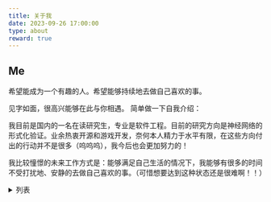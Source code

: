 ```yaml
---
title: 关于我
date: 2023-09-26 17:00:00
type: about
reward: true
---
```

## Me

希望能成为一个有趣的人。希望能够持续地去做自己喜欢的事。

见字如面，很高兴能够在此与你相遇。
简单做一下自我介绍：

我目前是国内的一名在读研究生，专业是软件工程。目前的研究方向是神经网络的形式化验证。业余热衷开源和游戏开发，奈何本人精力于水平有限，在这些方向付出的行动并不是很多（呜呜呜），我今后也会更加努力的！

我比较憧憬的未来工作方式是：能够满足自己生活的情况下，我能够有很多的时间不受打扰地、安静的去做自己喜欢的事。（可惜想要达到这种状态还是很难啊！！）

<details>
<summary>列表</summary>

- 爱好：开源、游戏、推理小说。
- 运动：曾经很喜欢排球和足球，奈何近来体能不足，只剩下跑步这一项运动了。
- 目标：游戏开发者||创业者||软件工程师
- 梦想：创业者（？）&&独立游戏制作人&&开源维护者

<details>
<summary>此生想要完成的事情</summary>

- [ ] 维护一个超过1k star的项目

- [ ] 写一本值得出版的书

- [ ] 做一款值得发售的游戏

- [ ] 成为一名超过1w粉的up主

- [ ] 成为一个自己不讨厌的、有趣的人

  未完待续......

##   Contact

大部分社交方式都已放在了侧边栏中，你可以选择你喜欢的方式联系我。



####  下方评论区作为留言板（欢迎留言）

如果你有其他任何想问我的，也可以前往 [HOLLY wyh | GitHub Issues](https://github.com/HOLLYwyh/HOLLYwyh/issues)。

如果是本博客相关的内容，也可以前往这里 [hollywyh.github.io | GitHub Issues](https://github.com/HOLLYwyh/hollywyh.github.io/issues) ~

